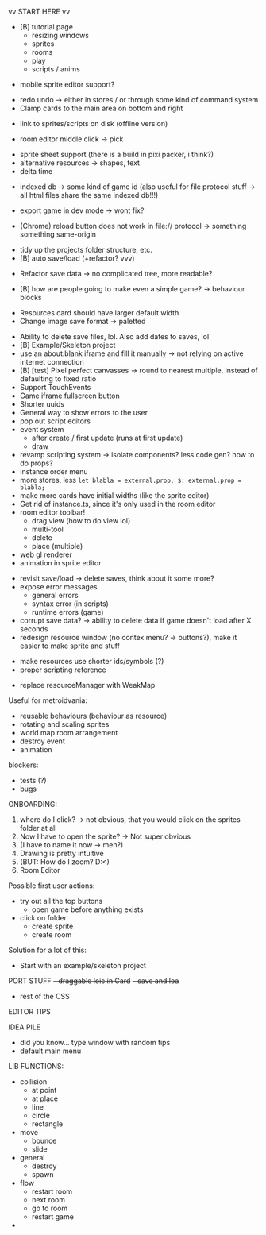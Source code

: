 vv START HERE vv

<!-- ~~- redo undo -> either in stores / or through some kind of command system~~ -->
<!-- ~~- prevent cards from being outside of window, inaccesible, softlocked   OR   have a close all window button?~~ -->
<!-- ~~ sprite icons (easy peasy) ~~ -->
<!-- ~~- listener/event type system~~ -->
  <!-- ~~- update sprite icons (resources, sprite list in room editor) when sprite change~~ -->
  <!-- ~~- update sprite list when sprite is added~~ -->
  <!-- ~~- redraw room when sprite changes~~ -->
<!-- ~~- deletion of a resource -> how does it affect resources that reference it?~~ -->
<!-- ~~- resource cache -> easy access~~ -->
<!-- ~~ room editor grid + placement etc ~~ -->
<!-- ~~- calculate bounding boxes from transparency~~ -->
<!-- ~~- kb shortcut -> ctrl-s~~ -->
- [B] tutorial page
  - resizing windows
  - sprites
  - rooms
  - play
  - scripts / anims
<!-- ~~- rename Card to Window? -> wont fix~~ -->
<!-- ~~- horizontal flex window management (bitsy style)~~ -->
- mobile sprite editor support?
<!-- ~~- make drop down menu different (relative to resource, not mouse cursor; not cropped by scroll area)~~ -->
- redo undo -> either in stores / or through some kind of command system
- Clamp cards to the main area on bottom and right
<!-- ~~- scripting support and run game button~~ -->
- link to sprites/scripts on disk (offline version)
<!-- ~~sprite upload~~ -->
<!-- ~~- room editor toolbar!~~ -->
- room editor middle click -> pick
<!-- ~~- [B] (bug) save should preserve component state.~~ -->
- sprite sheet support (there is a build in pixi packer, i think?)
- alternative resources -> shapes, text
- delta time
<!-- ~~- export game data (json)~~ -->
<!-- ~~- room editor persistent data -> grid & snap settings~~ -->
<!-- ~~- multiple projects? -> export/import/project-select or bitsy-style ?~~ -->
<!-- ~~- export game (html)~~ -->
<!-- ~~- prevent ofuscation of save-critical class names like "Sprite", "Room", etc.~~ -->
<!-- ~~- room change should change game size in browser (pixi resize vs. svelte size code)~~ -->
- indexed db -> some kind of game id (also useful for file protocol stuff -> all html files share the same indexed db!!!)
<!-- ~~- [B] ability to name game (changes title in export too)~~ -->
<!-- ~~- corrupt save data? -> ability to delete data if game doesn't load after X seconds~~ -->
<!-- ~~- [B] cards should have default size & not reset on load (implementation overlap)~~ -->
<!-- ~~- [B] game does not work when ?editor / get rid of ?editor?game~~ -->
<!-- ~~- [B] scrollbar arrows are excluded from build (only affects chrome)~~ -->
- export game in dev mode -> wont fix?
<!-- ~~- differentiate "export game" and "export game data"~~ -->
<!-- ~~- [B] evaluate app from perspective of "user does not know how to resize windows"~~ -->
<!-- ~~- proper window resize bars (resize handle on all borders and corners)~~ -->
<!-- ~~- [B] clean up main toolbar, "new sprite" button!~~ -->
- (Chrome) reload button does not work in file:// protocol  -> something something same-origin
<!-- ~~- do something with "open resources maximized"~~ -->
<!-- ~~- [B] Licensing: Include p5js with proper license, log license in console, reference it in engine. WONTFIX -> no p5js~~ -->
<!-- ~~- [B] sprite icon not reactive~~ -->
<!-- ~~- game window size -> set iframe default size to size of start room (opening game window jank)~~ -->
<!-- ~~- room editor drag to draw/delete~~ -->
- tidy up the projects folder structure, etc.
- [B] auto save/load (+refactor? vvv)
<!-- ~~- sprite resize bug introduced by fixing "drag sprite out of window" bug. T_T~~ -->
- Refactor save data -> no complicated tree, more readable?
<!-- ~~- [B] dont' clutter index db without reason~~ -->
- [B] how are people going to make even a simple game? -> behaviour blocks
<!-- ~~- [B] Redo pop ups (modals) to actually block stuff and cover whole screen~~ -->
- Resources card should have larger default width
- Change image save format -> paletted
<!-- ~~- [B] simple scripting doc -> can be opened next to scripting window~~ -->
<!-- ~~- Sprite editor tabs dont look right~~ -->
<!-- ~~- Clean out old files (static files)~~ -->
<!-- ~~- "custom properties" table in sprite (to work with the closure system)~~ -->
- Ability to delete save files, lol. Also add dates to saves, lol
- [B] Example/Skeleton project
- use an about:blank iframe and fill it manually -> not relying on active internet connection
- [B] [test] Pixel perfect canvasses -> round to nearest multiple, instead of defaulting to fixed ratio
- Support TouchEvents
- Game iframe fullscreen button
- Shorter uuids
- General way to show errors to the user
- pop out script editors
- event system
  - after create / first update (runs at first update)
  - draw
- revamp scripting system -> isolate components? less code gen? how to do props?
- instance order menu
- more stores, less `let blabla = external.prop; $: external.prop = blabla;`
- make more cards have initial widths (like the sprite editor)
- Get rid of instance.ts, since it's only used in the room editor
- room editor toolbar!
  - drag view (how to do view lol)
  - multi-tool
  - delete
  - place (multiple)
- web gl renderer
- animation in sprite editor
<!-- ~~- type system (e.g. wall-type, enemy-type, etc.) or equivalent~~ -->
- revisit save/load -> delete saves, think about it some more?
- expose error messages
  - general errors
  - syntax error (in scripts)
  - runtime errors (game)
- corrupt save data? -> ability to delete data if game doesn't load after X seconds
- redesign resource window (no contex menu? -> buttons?), make it easier to make sprite and stuff
<!-- ~~- make resources use a _map_ and shorter ids/symbols~~ -->
- make resources use shorter ids/symbols (?)
- proper scripting reference
<!-- ~~- "are you sure you want to leave" thingy~~ -->
- replace resourceManager with WeakMap

Useful for metroidvania: 
 - reusable behaviours (behaviour as resource)
 - rotating and scaling sprites
 - world map room arrangement
 - destroy event
 - animation


blockers:
- tests (?)
- bugs

ONBOARDING:
1. where do I click? -> not obvious, that you would click on the sprites folder at all
2. Now I have to open the sprite? -> Not super obvious
3. (I have to name it now -> meh?)
4. Drawing is pretty intuitive
5. (BUT: How do I zoom? D:<)
6. Room Editor

Possible first user actions:
- try out all the top buttons
  - open game before anything exists
- click on folder
  - create sprite
  - create room

Solution for a lot of this: 
- Start with an example/skeleton project

PORT STUFF
~~- draggable loic in Card~~
~~- save and loa~~
- rest of the CSS



EDITOR TIPS



IDEA PILE
- did you know... type window with random tips
- default main menu


LIB FUNCTIONS:
- collision
  - at point
  - at place
  - line
  - circle
  - rectangle
- move
  - bounce
  - slide
- general
  - destroy
  - spawn
- flow
  - restart room
  - next room
  - go to room
  - restart game
- 